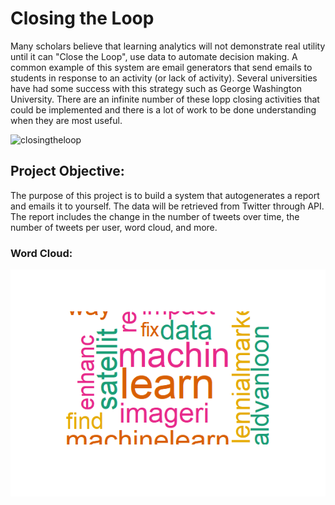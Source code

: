 # Closing the Loop

Many scholars believe that learning analytics will not demonstrate real utility until it can "Close the Loop", use data to automate decision making. A common example of this system are email generators that send emails to students in response to an activity (or lack of activity). Several universities have had some success with this strategy such as George Washington University. There are an infinite number of these lopp closing activities that could be implemented and there is a lot of work to be done understanding when they are most useful.  

![closingtheloop](https://www.kent.edu/sites/default/files/resize/file/6Steps-400x292.png)


## Project Objective:

The purpose of this project is to build a system that autogenerates a report and emails it to yourself. The data will be retrieved from Twitter through API. The report includes the change in the number of tweets over time, the number of tweets per user, word cloud, and more.

### Word Cloud:

![Word Cloud](https://github.com/lizarova777/Closing_the_Loop_Project/blob/master/Word_Cloud.png)


